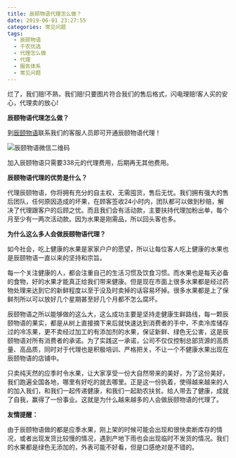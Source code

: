 ```yaml
---
title: 辰颐物语代理怎么做？
date: 2019-06-01 23:27:55
categories: 常见问题
tags:
  - 辰颐物语
  - 千农优选
  - 代理怎么做
  - 代理
  - 服务体系
  - 常见问题
---
```


烂了，我们赔!不熟，我们赔!只要图片符合我们的售后格式，闪电理赔!客人买的安心，代理卖的放心!

<!-- more -->


**辰颐物语代理怎么做？**

到[辰颐物语](http://www.ifruit8.cn/)联系我们的客服人员即可开通辰颐物语代理！

![辰颐物语微信二维码](https://cdn.jsdelivr.net/gh/live17909/vxyanxuanhui8@1.1.1/img/kk.png)

加入辰颐物语只需要338元的代理费用，后期再无其他费用。

**辰颐物语代理的优势是什么？**

代理辰颐物语，你将拥有充分的自主权，无需囤货，售后无忧。我们拥有强大的售后团队，任何原因造成的坏果，在顾客签收24小时内，团队都可以做到秒赔，解决了代理跟客户的后顾之忧。而且我们会有活动款，主要扶持代理加粉出单，每个月至少有一两次活动款。因为水果是刚需品，所以回头客也多。

**为什么这么多人会做辰颐物语代理？**

如今社会，吃上健康的水果是家家户户的愿望，所以让每位客人吃上健康的水果也是辰颐物语一直以来的坚持和宗旨。

每一个关注健康的人，都会注重自己的生活习惯及饮食习惯。而水果也是每天必备的食物，好的水果才能真正给我们带来健康。但是现在市面上很多水果都是经过药物处理来达到它的新鲜程度以至于没及时卖掉的话容易坏掉。很多水果都是上了保鲜剂所以可以放好几个星期甚至好几个月都不怎么腐坏。

辰颐物语之所以能够做的这么大，这么成功主要是坚持走健康生鲜路线，每一颗辰颐物语的果实，都是从树上直接摘下来后就快速达到消费者的手中，不卖冷库储存过的冷冻果，更不卖经过加工的有添加剂的水果，保证新鲜、绿色无公害，这是辰颐物语对所有消费者的承诺。为了实践这一承诺，公司不仅仅控制总部货源的高质量、高品质，同时对于代理也是积极培训、严格把关，不让一个不健康水果出现在辰颐物语的店铺中。

只卖纯天然的应季时令水果，让大家享受一份大自然带来的美好，为了这份美好，我们跑遍全国各地，哪里有好吃的就去哪里。正是这一份执着，使得越来越来的人的加入我们，和我们一起传递健康，和我们一起助农扶贫。给人带去了健康，成就了自我，赢得了一份事业。这就是为什么越来越多的人会做辰颐物语的代理了。

**友情提醒：**

由于辰颐物语做的都是应季水果，刚上架的时候可能会出现和很快卖断库存的情况，或者出现发货比较慢的情况，遇到产地下雨也会出现临时不发货的情况。我们的水果都是绿色无添加的，外表可能不好看，但是口感绝对是不错的。